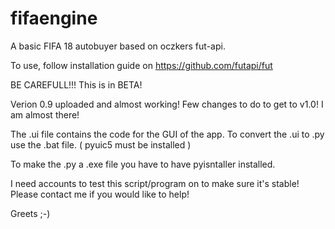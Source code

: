 # fifaengine
A basic FIFA 18 autobuyer based on oczkers fut-api.

To use, follow installation guide on https://github.com/futapi/fut

BE CAREFULL!!!
This is in BETA!

Verion 0.9 uploaded and almost working!
Few changes to do to get to v1.0!
I am almost there!

The .ui file contains the code for the GUI of the app.
To convert the .ui to .py use the .bat file. ( pyuic5 must be installed )

To make the .py a .exe file you have to have pyisntaller installed.

I need accounts to test this script/program on to make sure it's stable!
Please contact me if you would like to help!


Greets ;-)
